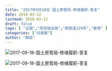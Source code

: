 ```yaml
---
title: "2017年9月18日 国土房管局-修缮履职-答复"
date: 2018-03-12
lastmod: 2018-03-12
draft: false
tags: [ "证据","周叔弢旧居","睦南道129号","案情" ]
categories: ["旧居案"]
author: "韩英"
---
```


![2017-09-18-国土房管局-修缮履职-答复](../../img/2017-09-18-国土房管局-修缮履职-答复1.png)

![2017-09-18-国土房管局-修缮履职-答复](../../img/2017-09-18-国土房管局-修缮履职-答复2.png)
